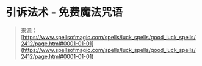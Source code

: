 <!--yml

分类：未分类

日期：2024年06月12日 18:36:06

-->

# 引诉法术 - 免费魔法咒语

> 来源：[https://www.spellsofmagic.com/spells/luck_spells/good_luck_spells/2412/page.html#0001-01-01](https://www.spellsofmagic.com/spells/luck_spells/good_luck_spells/2412/page.html#0001-01-01)

